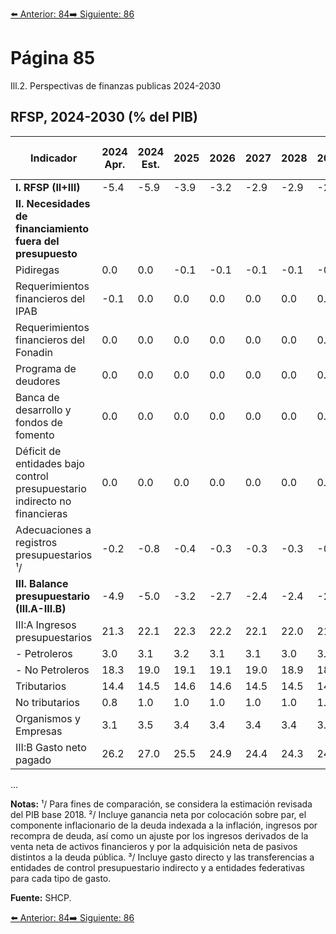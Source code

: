 [⬅️ Anterior: 84](./84.md)[➡️ Siguiente: 86](./86.md)

# Página 85

Ill.2. Perspectivas de finanzas publicas 2024-2030

## RFSP, 2024-2030 (% del PIB)

| **Indicador**                                 | **2024 Apr.** | **2024 Est.** | **2025** | **2026** | **2027** | **2028** | **2029** | **2030** | **Diferencia 2025-2030** |
|-----------------------------------------------|---------------|---------------|----------|----------|----------|----------|----------|----------|--------------------------|
| **I. RFSP (II+III)**                          | -5.4          | -5.9          | -3.9     | -3.2     | -2.9     | -2.9     | -2.9     | -2.9     | 1.1                      |
| **II. Necesidades de financiamiento fuera del presupuesto** |               |               |          |          |          |          |          |          |                          |
| Pidiregas                                     | 0.0           | 0.0           | -0.1     | -0.1     | -0.1     | -0.1     | -0.1     | -0.1     | 0.0                      |
| Requerimientos financieros del IPAB          | -0.1          | 0.0           | 0.0      | 0.0      | 0.0      | 0.0      | 0.0      | 0.0      | 0.0                      |
| Requerimientos financieros del Fonadin       | 0.0           | 0.0           | 0.0      | 0.0      | 0.0      | 0.0      | 0.0      | 0.0      | 0.0                      |
| Programa de deudores                         | 0.0           | 0.0           | 0.0      | 0.0      | 0.0      | 0.0      | 0.0      | 0.0      | 0.0                      |
| Banca de desarrollo y fondos de fomento      | 0.0           | 0.0           | 0.0      | 0.0      | 0.0      | 0.0      | 0.0      | 0.0      | 0.0                      |
| Déficit de entidades bajo control presupuestario indirecto no financieras | 0.0           | 0.0           | 0.0      | 0.0      | 0.0      | 0.0      | 0.0      | 0.0      | 0.0                      |
| Adecuaciones a registros presupuestarios ¹/  | -0.2          | -0.8          | -0.4     | -0.3     | -0.3     | -0.3     | -0.3     | -0.3     | 0.1                      |
| **III. Balance presupuestario (III.A-III.B)** | -4.9          | -5.0          | -3.2     | -2.7     | -2.4     | -2.4     | -2.4     | -2.4     | 0.9                      |
| III:A Ingresos presupuestarios               | 21.3          | 22.1          | 22.3     | 22.2     | 22.1     | 22.0     | 21.9     | 21.8     | -0.5                     |
| - Petroleros                                 | 3.0           | 3.1           | 3.2      | 3.1      | 3.1      | 3.0      | 3.0      | 3.0      | -0.2                     |
| - No Petroleros                              | 18.3          | 19.0          | 19.1     | 19.1     | 19.0     | 18.9     | 18.9     | 18.8     | -0.3                     |
| Tributarios                                  | 14.4          | 14.5          | 14.6     | 14.6     | 14.5     | 14.5     | 14.4     | 14.4     | -0.2                     |
| No tributarios                               | 0.8           | 1.0           | 1.0      | 1.0      | 1.0      | 1.0      | 1.0      | 1.0      | 0.0                      |
| Organismos y Empresas                       | 3.1           | 3.5           | 3.4      | 3.4      | 3.4      | 3.4      | 3.4      | 3.4      | 0.0                      |
| III:B Gasto neto pagado                      | 26.2          | 27.0          | 25.5     | 24.9     | 24.4     | 24.3     | 24.2     | 24.1     | -1.4                     |

...

**Notas:**
¹/ Para fines de comparación, se considera la estimación revisada del PIB base 2018.
²/ Incluye ganancia neta por colocación sobre par, el componente inflacionario de la deuda indexada a la inflación, ingresos por recompra de deuda, así como un ajuste por los ingresos derivados de la venta neta de activos financieros y por la adquisición neta de pasivos distintos a la deuda pública.
³/ Incluye gasto directo y las transferencias a entidades de control presupuestario indirecto y a entidades federativas para cada tipo de gasto.

**Fuente:** SHCP.


[⬅️ Anterior: 84](./84.md)[➡️ Siguiente: 86](./86.md)